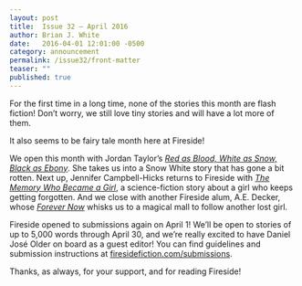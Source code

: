 ```yaml
---
layout: post
title:  Issue 32 — April 2016
author: Brian J. White
date:   2016-04-01 12:01:00 -0500
category: announcement
permalink: /issue32/front-matter
teaser: ""
published: true
---
```


For the first time in a long time, none of the stories this month are flash fiction! Don’t worry, we still love tiny stories and will have a lot more of them.

It also seems to be fairy tale month here at Fireside!

We open this month with Jordan Taylor’s [_Red as Blood, White as Snow, Black as Ebony_](/issue32/chapter/red-as-blood-white-as-snow-black-as-ebony/). She takes us into a Snow White story that has gone a bit rotten. Next up, Jennifer Campbell-Hicks returns to Fireside with [_The Memory Who Became a Girl_](/issue32/chapter/the-memory-who-became-a-girl/ ), a science-fiction story about a girl who keeps getting forgotten. And we close with another Fireside alum, A.E. Decker, whose [_Forever Now_](/issue32/chapter/forever-now/) whisks us to a magical mall to follow another lost girl.

Fireside opened to submissions again on April 1! We’ll be open to stories of up to 5,000 words through April 30, and we’re really excited to have Daniel José  Older on board as a guest editor! You can find guidelines and submission instructions at [firesidefiction.com/submissions](/submissions).

Thanks, as always, for your support, and for reading Fireside!
